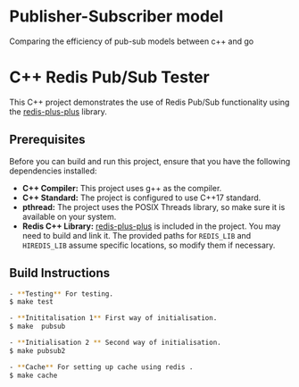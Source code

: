 # Publisher-Subscriber model
 Comparing the efficiency of pub-sub models between c++ and go

# C++ Redis Pub/Sub Tester

This C++ project demonstrates the use of Redis Pub/Sub functionality using the [redis-plus-plus](https://github.com/sewenew/redis-plus-plus) library.

## Prerequisites

Before you can build and run this project, ensure that you have the following dependencies installed:

- **C++ Compiler:** This project uses g++ as the compiler.
- **C++ Standard:** The project is configured to use C++17 standard.
- **pthread:** The project uses the POSIX Threads library, so make sure it is available on your system.
- **Redis C++ Library:** [redis-plus-plus](https://github.com/sewenew/redis-plus-plus) is included in the project. You may need to build and link it. The provided paths for `REDIS_LIB` and `HIREDIS_LIB` assume specific locations, so modify them if necessary.

## Build Instructions

```bash
- **Testing** For testing.
$ make test 

- **Inititalisation 1** First way of initialisation.
$ make  pubsub

- **Initialisation 2 ** Second way of initialisation.
$ make pubsub2 

- **Cache** For setting up cache using redis .
$ make cache

